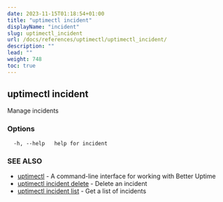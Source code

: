 ```yaml
---
date: 2023-11-15T01:18:54+01:00
title: "uptimectl incident"
displayName: "incident"
slug: uptimectl_incident
url: /docs/references/uptimectl/uptimectl_incident/
description: ""
lead: ""
weight: 748
toc: true
---
```

## uptimectl incident

Manage incidents

### Options

```
  -h, --help   help for incident
```

### SEE ALSO

* [uptimectl](/docs/references/uptimectl/uptimectl/)	 - A command-line interface for working with Better Uptime
* [uptimectl incident delete](/docs/references/uptimectl/uptimectl_incident_delete/)	 - Delete an incident
* [uptimectl incident list](/docs/references/uptimectl/uptimectl_incident_list/)	 - Get a list of incidents

